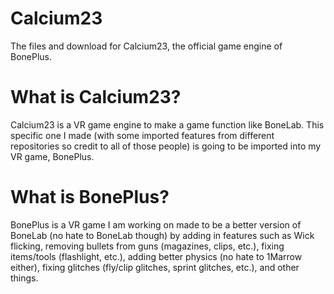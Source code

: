 # Calcium23
The files and download for Calcium23, the official game engine of BonePlus.

# What is Calcium23?
Calcium23 is a VR game engine to make a game function like BoneLab. This specific one I made (with some imported features from different repositories so credit to all of those people) is going to be imported into my VR game, BonePlus.
# What is BonePlus?
BonePlus is a VR game I am working on made to be a better version of BoneLab (no hate to BoneLab though) by adding in features such as Wick flicking, removing bullets from guns (magazines, clips, etc.),  fixing items/tools (flashlight, etc.), adding better physics (no hate to 1Marrow either), fixing glitches (fly/clip glitches, sprint glitches, etc.), and other things.
